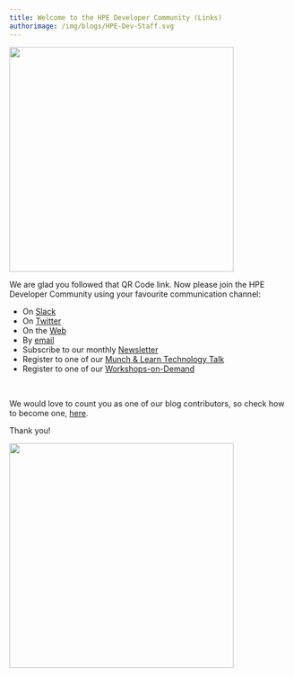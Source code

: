 ```yaml
---
title: Welcome to the HPE Developer Community (Links)
authorimage: /img/blogs/HPE-Dev-Staff.svg
---
```

<img src="https://hpe-developer-portal.s3.amazonaws.com/uploads/media/2020/1/hpedevprogram-qrcode-1584535759606.png" width="400">

We are glad you followed that QR Code link. Now please join the HPE Developer Community using your favourite communication channel:
<br />

* On [Slack](https://slack.hpedev.io)
* On [Twitter](https://twitter.com/HPE_DevCom)
* On the [Web](https://developer.hpe.com)
* By [email](mailto:hpedev@hpe.com) 
* Subscribe to our monthly [Newsletter](https://developer.hpe.com/newsletter-signup)
* Register to one of our [Munch & Learn Technology Talk](https://developer.hpe.com/campaign/munch-and-learn/)
* Register to one of our [Workshops-on-Demand](https://hackshack.hpedev.io/workshops)




<br />

We would love to count you as one of our blog contributors, so check how to become one, [here](https://developer.hpe.com/contribute).

Thank you!

<img src="https://hpe-developer-portal.s3.amazonaws.com/uploads/media/2019/5/rsz_1rsz_stack-waving-1557501164196.png" width="400">